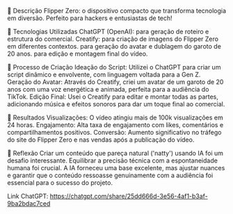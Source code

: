 📒 Descrição
Flipper Zero: o dispositivo compacto que transforma tecnologia em diversão. Perfeito para hackers e entusiastas de tech!

🤖 Tecnologias Utilizadas
ChatGPT (OpenAI): para geração de roteiro e estrutura do comercial.
Creatify: para criação de imagens do Flipper Zero em diferentes contextos. 
para geração do avatar e dublagem do garoto de 20 anos.
para edição e montagem final do vídeo.

🧐 Processo de Criação
Ideação do Script: Utilizei o ChatGPT para criar um script dinâmico e envolvente, com linguagem voltada para a Gen Z.
Geração do Avatar: Através do Creatify, criei um avatar de um garoto de 20 anos com uma voz energética e animada, perfeita para a audiência do TikTok.
Edição Final: Usei o Creatify para editar e montar todas as partes, adicionando música e efeitos sonoros para dar um toque final ao comercial.

🚀 Resultados
Visualizações: O vídeo atingiu mais de 100k visualizações em 24 horas.
Engajamento: Alta taxa de engajamento com likes, comentários e compartilhamentos positivos.
Conversão: Aumento significativo no tráfego do site do Flipper Zero e nas vendas após a publicação do vídeo.

💭 Reflexão
Criar um conteúdo que pareça natural ('natty') usando IA foi um desafio interessante. Equilibrar a precisão técnica com a espontaneidade humana foi crucial. A IA forneceu uma base excelente, mas ajustar nuances e garantir que o conteúdo ressoasse genuinamente com a audiência foi essencial para o sucesso do projeto.

Link ChatGPT: https://chatgpt.com/share/25dd666d-3e56-4af1-b3af-9ba2bdac7ced
